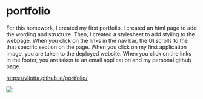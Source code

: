 # portfolio
<!-- Description -->
For this homework, I created my first portfolio. I created an html page to add the wording and structure. Then, I created a stylesheet to add styling to the webpage. When you click on the links in the nav bar, the UI scrolls to the that specific section on the page. When you click on my first application image, you are taken to the deployed website. When you click on the links in the footer, you are taken to an email application and my personal github page. 

<!-- Link to deployed web page -->
https://vliotta.github.io/portfolio/

<!-- <Screenshot> -->
<img src="./assets/images.portfolio-screenshot.png">